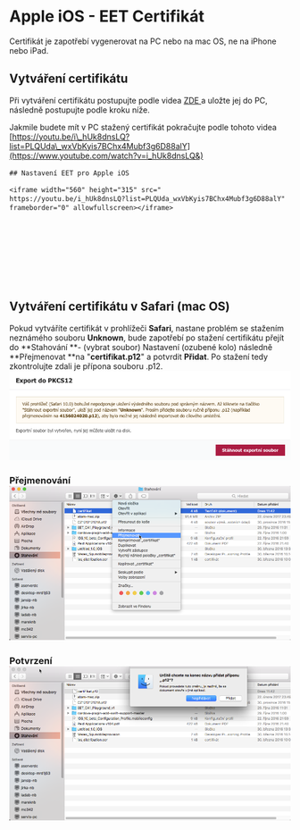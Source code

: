 # Apple iOS - EET Certifikát

Certifikát je zapotřebí vygenerovat na PC nebo na mac OS, ne na iPhone nebo iPad.

## Vytváření certifikátu

Při vytváření certifikátu postupujte podle videa [ZDE ](https://youtu.be/SB1bf9p6JrY)a uložte jej do PC, následně postupujte podle kroku níže.

Jakmile budete mít v PC stažený certifikát pokračujte podle tohoto videa [https://youtu.be/i\_hUk8dnsLQ?list=PLQUda\_wxVbKyis7BChx4Mubf3g6D88alY](https://www.youtube.com/watch?v=i_hUk8dnsLQ&)



```
## Nastavení EET pro Apple iOS
```

```
<iframe width="560" height="315" src="
https://youtu.be/i_hUk8dnsLQ?list=PLQUda_wxVbKyis7BChx4Mubf3g6D88alY" frameborder="0" allowfullscreen></iframe>









```

## Vytváření certifikátu v Safari \(mac OS\)

Pokud vytváříte certifikát v prohlížeči **Safari**, nastane problém se stažením neznámého souboru **Unknown**, bude zapotřebí po stažení certifikátu přejít do **Stahování **- \(vybrat soubor\) Nastavení \(ozubené kolo\) následně **Přejmenovat **na "**certifikat.p12**" a potvrdit **Přidat**. Po stažení tedy zkontrolujte zdali je přípona souboru .p12.![](/img/apple/safari-certifikat.png)

### Přejmenování  ![](img/apple/apple-p12.png)

### Potvrzení ![](img/apple/apple-p12-2.png)



